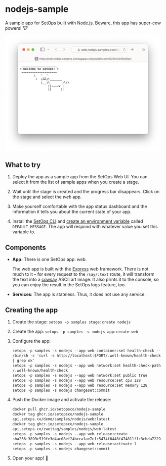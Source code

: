 # nodejs-sample

A sample app for [SetOps](https://setops.co) built with [Node.js](https://nodejs.dev).
Beware, this app has super-cow powers! :cow:

![nodejs-sample browser screenshot](docs/screenshot.png)

## What to try

1. Deploy the app as a sample app from the SetOps Web UI. You can select it from the list of sample apps when you create a stage.

1. Wait until the stage is created and the progress bar disappears. Click on the stage and select the *web* app.

1. Make yourself comfortable with the app status dashboard and the information it tells you about the current state of your app.

1. Install the [SetOps CLI](https://docs.setops.co/latest/user/installation/) and [create an environment variable](https://docs.setops.co/latest/user/configuration/apps/#set-an-environment-variable) called `DEFAULT_MESSAGE`. The app will respond with whatever value you set this variable to.

## Components

* **App:** There is one SetOps app: *web*.

  The web app is built with the [Express](https://expressjs.com) web framework. There is not much to it – for every request to the
  `/say/:text` route, it will transform the text into a [cowsay](https://github.com/piuccio/cowsay) ASCII art image. It also prints it to the console,
  so you can enjoy the result in the SetOps logs feature, too.

* **Services:** The app is stateless. Thus, it does not use any service.

## Creating the app

1. Create the stage: `setops -p samples stage:create nodejs`

1. Create the app: `setops -p samples -s nodejs app:create web`

1. Configure the app:

   ```
   setops -p samples -s nodejs --app web container:set health-check -- /bin/sh -c 'curl -s http://localhost:$PORT/.well-known/health-check | grep ok'
   setops -p samples -s nodejs --app web network:set health-check-path /.well-known/health-check
   setops -p samples -s nodejs --app web network:set public true
   setops -p samples -s nodejs --app web resource:set cpu 128
   setops -p samples -s nodejs --app web resource:set memory 128
   setops -p samples -s nodejs changeset:commit
   ```

1. Push the Docker image and activate the release:

   ```
   docker pull ghcr.io/setopsco/nodejs-sample
   docker tag ghcr.io/setopsco/nodejs-sample api.setops.co/demo/samples/nodejs/web:latest
   docker tag ghcr.io/setopsco/nodejs-sample api.setops.co/zweitag/samples/nodejs/web:latest
   setops -p samples -s nodejs --app web release:create sha256:3899c519fe3d4ac08ef24bcca1ae7c1c5474f0448f474811f1c3cbda7229a0e4
   setops -p samples -s nodejs --app web release:activate 1
   setops -p samples -s nodejs changeset:commit
   ```

1. Open your app! :tada:

